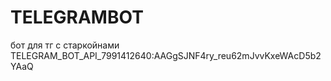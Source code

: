 # TELEGRAMBOT
бот для тг с старкойнами
TELEGRAM_BOT_API_7991412640:AAGgSJNF4ry_reu62mJvvKxeWAcD5b2YAaQ
